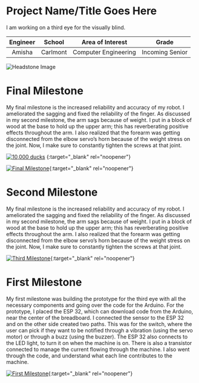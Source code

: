 ﻿# Project Name/Title Goes Here
I am working on a third eye for the visually blind.

| **Engineer** | **School** | **Area of Interest** | **Grade** |
|:--:|:--:|:--:|:--:|
| Amisha | Carlmont | Computer Engineering | Incoming Senior

![Headstone Image](https://www.thespruce.com/thmb/gHnKB63imEVFCXL8JFkS-90nn5A=/3102x2068/filters:fill(auto,1)/parts-of-a-duck-385986-hero-0d59c12e67884a6384ffb46111973702.jpg)
  
# Final Milestone
My final milestone is the increased reliability and accuracy of my robot. I ameliorated the sagging and fixed the reliability of the finger. As discussed in my second milestone, the arm sags because of weight. I put in a block of wood at the base to hold up the upper arm; this has reverberating positive effects throughout the arm. I also realized that the forearm was getting disconnected from the elbow servo’s horn because of the weight stress on the joint. Now, I make sure to constantly tighten the screws at that joint. 

[![10,000 ducks](https://res.cloudinary.com/marcomontalbano/image/upload/v1623949163/video_to_markdown/images/youtube--Nw4c5RhRYMY-c05b58ac6eb4c4700831b2b3070cd403.jpg)](https://www.youtube.com/watch?v=Nw4c5RhRYMY "10,000 ducks")
{:target="_blank" rel="noopener"}

[![Final Milestone](https://res.cloudinary.com/marcomontalbano/image/upload/v1612573869/video_to_markdown/images/youtube--F7M7imOVGug-c05b58ac6eb4c4700831b2b3070cd403.jpg )](https://www.youtube.com/watch?v=F7M7imOVGug&feature=emb_logo "Final Milestone"){:target="_blank" rel="noopener"}

# Second Milestone
My final milestone is the increased reliability and accuracy of my robot. I ameliorated the sagging and fixed the reliability of the finger. As discussed in my second milestone, the arm sags because of weight. I put in a block of wood at the base to hold up the upper arm; this has reverberating positive effects throughout the arm. I also realized that the forearm was getting disconnected from the elbow servo’s horn because of the weight stress on the joint. Now, I make sure to constantly tighten the screws at that joint.

[![Third Milestone](https://res.cloudinary.com/marcomontalbano/image/upload/v1612574014/video_to_markdown/images/youtube--y3VAmNlER5Y-c05b58ac6eb4c4700831b2b3070cd403.jpg)](https://www.youtube.com/watch?v=y3VAmNlER5Y&feature=emb_logo "Second Milestone"){:target="_blank" rel="noopener"}
# First Milestone


My first milestone was building the prototype for the third eye with all the necessary components and going over the code for the Arduino. For the prototype, I placed the ESP 32, which can download code from the Arduino, near the center of the breadboard. I connected the sensor to the ESP 32 and on the other side created  two paths. This was for the switch, where the user can pick if they want to be notified through a vibration (using the servo motor) or through a buzz (using the buzzer). The ESP 32 also connects to the LED light, to turn it on when the machine is on. There is also a transistor connected to manage the current flowing through the machine. I also went through the code, and understand what each line contributes to the machine.


[![First Milestone](https://res.cloudinary.com/marcomontalbano/image/upload/v1612574117/video_to_markdown/images/youtube--CaCazFBhYKs-c05b58ac6eb4c4700831b2b3070cd403.jpg)](https://www.youtube.com/watch?v=CaCazFBhYKs "First Milestone"){:target="_blank" rel="noopener"}
